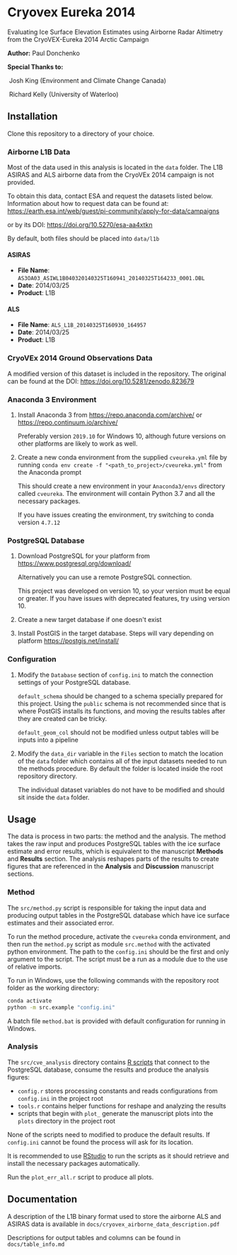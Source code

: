 # Cryovex Eureka 2014

Evaluating Ice Surface Elevation Estimates using Airborne Radar Altimetry from the CryoVEX-Eureka 2014 Arctic Campaign

**Author:** Paul Donchenko

**Special Thanks to:** 

​    Josh King (Environment and Climate Change Canada)

​    Richard Kelly (University of Waterloo)

## Installation

Clone this repository to a directory of your choice.

### Airborne L1B Data

Most of the data used in this analysis is located in the `data` folder. The L1B ASIRAS and ALS airborne data from the CryoVEx 2014 campaign is not provided.

To obtain this data, contact ESA and request the datasets listed below. Information about how to request data can be found at: https://earth.esa.int/web/guest/pi-community/apply-for-data/campaigns

or by its DOI: https://doi.org/10.5270/esa-aa4xtkn

By default, both files should be placed into `data/l1b`

#### ASIRAS
* **File Name**: `AS3OA03_ASIWL1B040320140325T160941_20140325T164233_0001.DBL`
* **Date**: 2014/03/25
* **Product**: L1B

#### ALS
* **File Name**: `ALS_L1B_20140325T160930_164957`
* **Date**: 2014/03/25
* **Product**: L1B

### CryoVEx 2014 Ground Observations Data

A modified version of this dataset is included in the repository. The original can be found at the DOI: https://doi.org/10.5281/zenodo.823679

### Anaconda 3 Environment

1. Install Anaconda 3 from https://repo.anaconda.com/archive/ or https://repo.continuum.io/archive/

   Preferably version `2019.10` for Windows 10, although future versions on other platforms are likely to work as well.

2. Create a new conda environment from the supplied `cveureka.yml` file by running 
   `conda env create -f "<path_to_project>/cveureka.yml"` from the Anaconda prompt

   This should create a new environment in your `Anaconda3/envs` directory called `cveureka`. The environment will contain Python 3.7 and all the necessary packages.

   If you have issues creating the environment, try switching to conda version `4.7.12`

### PostgreSQL Database

1. Download PostgreSQL for your platform from https://www.postgresql.org/download/

   Alternatively you can use a remote PostgreSQL connection.

   This project was developed on version 10, so your version must be equal or greater. If you have issues with deprecated features, try using version 10.
   
2. Create a new target database if one doesn't exist

3. Install PostGIS in the target database. Steps will vary depending on platform https://postgis.net/install/

### Configuration

1. Modify the `Database` section of `config.ini` to match the connection settings of your PostgreSQL database.

   `default_schema` should be changed to a schema specially prepared for this project. Using the `public` schema is not recommended since that is where PostGIS installs its functions, and moving the results tables after they are created can be tricky.

   `default_geom_col` should not be modified unless output tables will be inputs into a pipeline

2. Modify the `data_dir` variable in the `Files` section to match the location of the `data` folder which contains all of the input datasets needed to run the methods procedure. By default the folder is located inside the root repository directory.

   The individual dataset variables do not have to be modified and should sit inside the `data` folder.

## Usage

The data is process in two parts: the method and the analysis. The method takes the raw input and produces PostgreSQL tables with the ice surface estimate and error results, which is equivalent to the manuscript **Methods**  and **Results** section. The analysis reshapes parts of the results to create figures that are referenced in the **Analysis** and **Discussion** manuscript sections.

### Method

The `src/method.py` script is responsible for taking the input data and producing output tables in the PostgreSQL database which have ice surface estimates and their associated error.

To run the method procedure, activate the `cveureka` conda environment, and then run the `method.py` script as module `src.method` with the activated python environment. The path to the `config.ini` should be the first and only argument to the script. The script must be a run as a module due to the use of relative imports.

To run in Windows, use the following commands with the repository root folder as the working directory:

```bash
conda activate
python -m src.example "config.ini"
```

A batch file `method.bat` is provided with default configuration for running in Windows.

### Analysis

The `src/cve_analysis` directory contains  [R scripts](https://www.r-project.org/) that connect to the PostgreSQL database, consume the results and produce the analysis figures:

* `config.r` stores processing constants and reads configurations from `config.ini` in the project root
* `tools.r` contains helper functions for reshape and analyzing the results
* scripts that begin with `plot_`  generate the manuscript plots into the `plots` directory in the project root

None of the scripts need to modified to produce the default results. If `config.ini` cannot be found the process will ask for its location.

It is recommended to use [RStudio](https://rstudio.com/) to run the scripts as it should retrieve and install the necessary packages automatically.

Run the `plot_err_all.r` script to produce all plots.

## Documentation

A description of the L1B binary format used to store the airborne ALS and ASIRAS data is available in `docs/cryovex_airborne_data_description.pdf`

Descriptions for output tables and columns can be found in `docs/table_info.md`

